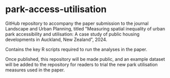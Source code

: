 # park-access-utilisation

GitHub repository to accompany the paper submission to the journal Landscape and Urban Planning, titled "Measuring spatial inequality of urban park accessibility and utilisation: A case study of public housing developments in Auckland, New Zealand", 2024.

Contains the key R scripts required to run the analyses in the paper.

Once published, this repository will be made public, and an example dataset will be added to the repository for readers to trial the new park utilisation measures used in the paper.
